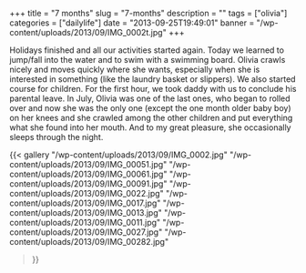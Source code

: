 +++
title = "7 months"
slug = "7-months"
description = ""
tags = ["olivia"]
categories = ["dailylife"]
date = "2013-09-25T19:49:01"
banner = "/wp-content/uploads/2013/09/IMG_0002t.jpg"
+++

Holidays finished and all our activities started again. Today we learned to jump/fall into the water and to swim with a swimming board. Olivia crawls nicely and moves
quickly where she wants, especially when she is interested in something (like the laundry basket or
slippers). We also started course for children. For the first hour, we took daddy with us to
conclude his parental leave. In July, Olivia was one of the last ones, who began to rolled over and
now she was the only one (except the one month older baby boy) on her knees and she crawled among
the other children and put everything what she found into her mouth. And to my great pleasure, she
occasionally sleeps through the night.

{{< gallery
    "/wp-content/uploads/2013/09/IMG_0002.jpg"
    "/wp-content/uploads/2013/09/IMG_00051.jpg"
    "/wp-content/uploads/2013/09/IMG_00061.jpg"
    "/wp-content/uploads/2013/09/IMG_00091.jpg"
    "/wp-content/uploads/2013/09/IMG_0022.jpg"
    "/wp-content/uploads/2013/09/IMG_0017.jpg"
    "/wp-content/uploads/2013/09/IMG_0013.jpg"
    "/wp-content/uploads/2013/09/IMG_0011.jpg"
    "/wp-content/uploads/2013/09/IMG_0027.jpg"
    "/wp-content/uploads/2013/09/IMG_00282.jpg"
>}}
